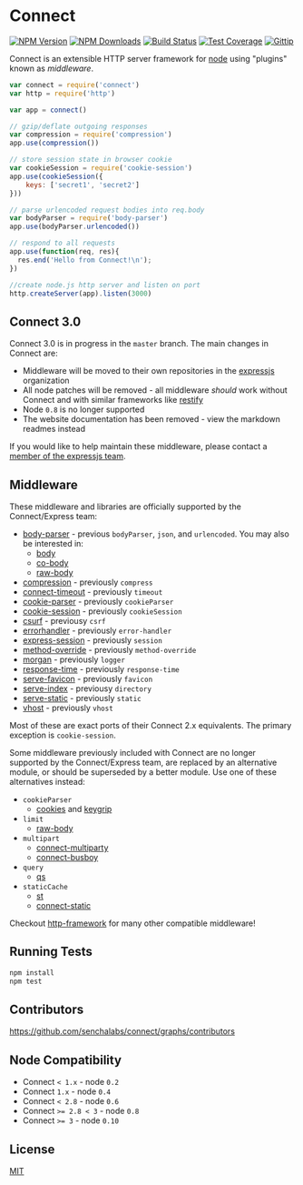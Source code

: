 # Connect

[![NPM Version][npm-image]][npm-url]
[![NPM Downloads][downloads-image]][downloads-url]
[![Build Status][travis-image]][travis-url]
[![Test Coverage][coveralls-image]][coveralls-url]
[![Gittip][gittip-image]][gittip-url]

  Connect is an extensible HTTP server framework for [node](http://nodejs.org) using "plugins" known as _middleware_.

```js
var connect = require('connect')
var http = require('http')

var app = connect()

// gzip/deflate outgoing responses
var compression = require('compression')
app.use(compression())

// store session state in browser cookie
var cookieSession = require('cookie-session')
app.use(cookieSession({
    keys: ['secret1', 'secret2']
}))

// parse urlencoded request bodies into req.body
var bodyParser = require('body-parser')
app.use(bodyParser.urlencoded())

// respond to all requests
app.use(function(req, res){
  res.end('Hello from Connect!\n');
})

//create node.js http server and listen on port
http.createServer(app).listen(3000)
```

## Connect 3.0

Connect 3.0 is in progress in the `master` branch. The main changes in Connect are:

- Middleware will be moved to their own repositories in the [expressjs](http://github.com/expressjs) organization
- All node patches will be removed - all middleware _should_ work without Connect and with similar frameworks like [restify](https://github.com/mcavage/node-restify)
- Node `0.8` is no longer supported
- The website documentation has been removed - view the markdown readmes instead

If you would like to help maintain these middleware, please contact a [member of the expressjs team](https://github.com/orgs/expressjs/people).

## Middleware

These middleware and libraries are officially supported by the Connect/Express team:

  - [body-parser](https://github.com/expressjs/body-parser) - previous `bodyParser`, `json`, and `urlencoded`. You may also be interested in:
    - [body](https://github.com/raynos/body)
    - [co-body](https://github.com/visionmedia/co-body)
    - [raw-body](https://github.com/stream-utils/raw-body)
  - [compression](https://github.com/expressjs/compression) - previously `compress`
  - [connect-timeout](https://github.com/expressjs/timeout) - previously `timeout`
  - [cookie-parser](https://github.com/expressjs/cookie-parser) - previously `cookieParser`
  - [cookie-session](https://github.com/expressjs/cookie-session) - previously `cookieSession`
  - [csurf](https://github.com/expressjs/csurf) - previousy `csrf`
  - [errorhandler](https://github.com/expressjs/errorhandler) - previously `error-handler`
  - [express-session](https://github.com/expressjs/session) - previously `session`
  - [method-override](https://github.com/expressjs/method-override) - previously `method-override`
  - [morgan](https://github.com/expressjs/morgan) - previously `logger`
  - [response-time](https://github.com/expressjs/response-time) - previously `response-time`
  - [serve-favicon](https://github.com/expressjs/serve-favicon) - previously `favicon`
  - [serve-index](https://github.com/expressjs/serve-index) - previousy `directory`
  - [serve-static](https://github.com/expressjs/serve-static) - previously `static`
  - [vhost](https://github.com/expressjs/vhost) - previously `vhost`

Most of these are exact ports of their Connect 2.x equivalents. The primary exception is `cookie-session`.

Some middleware previously included with Connect are no longer supported by the Connect/Express team, are replaced by an alternative module, or should be superseded by a better module. Use one of these alternatives instead:

  - `cookieParser`
    - [cookies](https://github.com/jed/cookies) and [keygrip](https://github.com/jed/keygrip)
  - `limit`
    - [raw-body](https://github.com/stream-utils/raw-body)
  - `multipart`
    - [connect-multiparty](https://github.com/superjoe30/connect-multiparty)
    - [connect-busboy](https://github.com/mscdex/connect-busboy)
  - `query`
    - [qs](https://github.com/visionmedia/node-querystring)
  - `staticCache`
    - [st](https://github.com/isaacs/st)
    - [connect-static](https://github.com/andrewrk/connect-static)

Checkout [http-framework](https://github.com/Raynos/http-framework/wiki/Modules) for many other compatible middleware! 

## Running Tests

```bash
npm install
npm test
```

## Contributors

 https://github.com/senchalabs/connect/graphs/contributors

## Node Compatibility

  - Connect `< 1.x` - node `0.2`
  - Connect `1.x` - node `0.4`
  - Connect `< 2.8` - node `0.6`
  - Connect `>= 2.8 < 3` - node `0.8`
  - Connect `>= 3` - node `0.10`

## License

[MIT](LICENSE)

[npm-image]: https://img.shields.io/npm/v/connect.svg?style=flat
[npm-url]: https://npmjs.org/package/connect
[travis-image]: https://img.shields.io/travis/senchalabs/connect.svg?style=flat
[travis-url]: https://travis-ci.org/senchalabs/connect
[coveralls-image]: https://img.shields.io/coveralls/senchalabs/connect.svg?style=flat
[coveralls-url]: https://coveralls.io/r/senchalabs/connect
[downloads-image]: http://img.shields.io/npm/dm/connect.svg?style=flat
[downloads-url]: https://npmjs.org/package/connect
[gittip-image]: https://img.shields.io/gittip/dougwilson.svg?style=flat
[gittip-url]: https://www.gittip.com/dougwilson/
